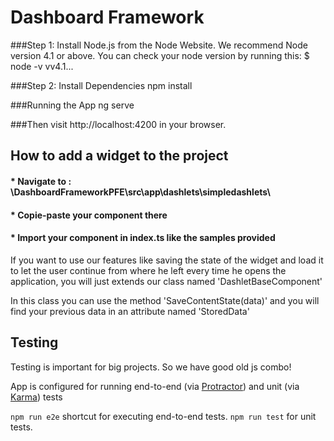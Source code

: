 # Dashboard Framework

###Step 1: Install Node.js from the Node Website.
We recommend Node version 4.1 or above. You can check your node version by running this:
$ node -v
vv4.1...

###Step 2: Install Dependencies
npm install

###Running the App
ng serve

###Then visit http://localhost:4200 in your browser.

## How to add a widget to the project
 
#### *  Navigate to    :   \DashboardFrameworkPFE\src\app\dashlets\simpledashlets\
#### *  Copie-paste your component there
#### *  Import your component in index.ts like the samples provided 

If  you want to use our features like saving the state of the widget and load it to let the user continue from where he left every time he opens the application, you will just extends our class named 'DashletBaseComponent'

In this class you can use the method 'SaveContentState(data)' and you will find your previous data in an attribute named 'StoredData'

## Testing
Testing is important for big projects. So we have good old js combo!

App is configured for running end-to-end (via [Protractor](http://www.protractortest.org/)) and unit (via [Karma](https://karma-runner.github.io)) tests

`npm run e2e` shortcut for executing end-to-end tests. 
`npm run test` for unit tests.


